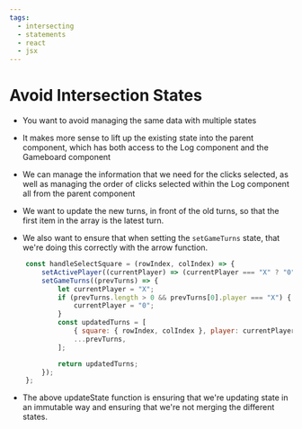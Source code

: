 ```yaml
---
tags:
  - intersecting
  - statements
  - react
  - jsx
---
```

# Avoid Intersection States
* You want to avoid managing the same data with multiple states
* It makes more sense to lift up the existing state into the parent component, which has both access to the Log component and the Gameboard component
* We can manage the information that we need for the clicks selected, as well as managing the order of clicks selected within the Log component all from the parent component


* We want to update the new turns, in front of the old turns, so that the first item in the array is the latest turn.
* We also want to ensure that when setting the `setGameTurns` state, that we're doing this correctly with the arrow function.

```jsx
	const handleSelectSquare = (rowIndex, colIndex) => {
		setActivePlayer((currentPlayer) => (currentPlayer === "X" ? "0" : "X"));
		setGameTurns((prevTurns) => {
			let currentPlayer = "X";
			if (prevTurns.length > 0 && prevTurns[0].player === "X") {
				currentPlayer = "0";
			}
			const updatedTurns = [
				{ square: { rowIndex, colIndex }, player: currentPlayer },
				...prevTurns,
			];

			return updatedTurns;
		});
	};
```
* The above updateState function is ensuring that we're updating state in an immutable way and ensuring that we're not merging the different states.


